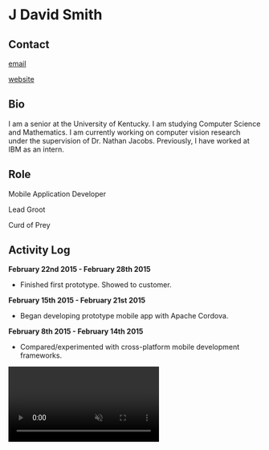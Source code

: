 J David Smith
==============

Contact
-------

[email](mailto:emallson@archlinux.us)

[website](https://atlanis.net)

Bio
---

I am a senior at the University of Kentucky. I am studying Computer Science and
Mathematics. I am currently working on computer vision research under the
supervision of Dr. Nathan Jacobs. Previously, I have worked at IBM as an
intern.

Role
----

Mobile Application Developer

Lead Groot

Curd of Prey

Activity Log
------------

**February 22nd 2015 - February 28th 2015**

- Finished first prototype. Showed to customer.

**February 15th 2015 - February 21st 2015**

- Began developing prototype mobile app with Apache Cordova.

**February 8th 2015 - February 14th 2015**

- Compared/experimented with cross-platform mobile development frameworks.



<video preload="auto" autoplay="autoplay" muted="muted" loop="loop" webkit-playsinline="">
<source src="http://i.imgur.com/Xl3JVqF.webm" type="video/webm">
<source src="http://i.imgur.com/Xl3JVqF.mp4" type="video/mp4">
</video>
